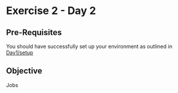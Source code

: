 # Exercise 2 - Day 2 #

## Pre-Requisites ##

You should have successfully set up your environment as outlined in [Day1/setup](./setup.md)

## Objective ##

Jobs